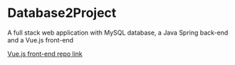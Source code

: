 # Database2Project

> 

A full stack web application with MySQL database, a Java Spring back-end and a Vue.js front-end 

[Vue.js front-end repo link](https://github.com/Stefano-Civelli/db2-vue)

